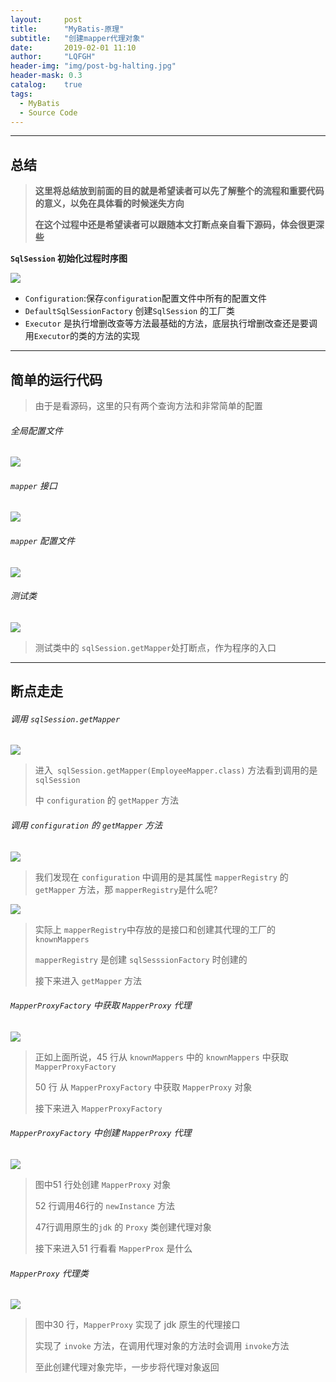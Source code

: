 ```yaml
---
layout:     post
title:      "MyBatis-原理"
subtitle:   "创建mapper代理对象"
date:       2019-02-01 11:10
author:     "LQFGH"
header-img: "img/post-bg-halting.jpg"
header-mask: 0.3
catalog:    true
tags:
  - MyBatis
  - Source Code
---
```


***


## 总结


> **这里将总结放到前面的目的就是希望读者可以先了解整个的流程和重要代码的意义，以免在具体看的时候迷失方向**
> 
> **在这个过程中还是希望读者可以跟随本文打断点亲自看下源码，体会很更深些**
> 

**`SqlSession` 初始化过程时序图**
  
  ![](/img/in-post/mybatis-mapper10.jpg)

* `Configuration`:保存`configuration`配置文件中所有的配置文件
* `DefaultSqlSessionFactory` 创建`SqlSession` 的工厂类
* `Executor` 是执行增删改查等方法最基础的方法，底层执行增删改查还是要调用`Executor`的类的方法的实现

***


## 简单的运行代码


> 由于是看源码，这里的只有两个查询方法和非常简单的配置


###### 全局配置文件

![](/img/in-post/mybatis-sqlsessionfactory7.jpg)

###### `mapper` 接口

![](/img/in-post/mybatis-sqlsessionfactory8.jpg)

###### `mapper` 配置文件

![](/img/in-post/mybatis-sqlsessionfactory9.jpg)

###### 测试类

![](/img/in-post/mybatis-mapper.jpg)

> 测试类中的 `sqlSession.getMapper`处打断点，作为程序的入口
> 

***

## 断点走走


###### 调用  `sqlSession.getMapper` 

![](/img/in-post/mybatis-mapper1.jpg)

> 进入` sqlSession.getMapper(EmployeeMapper.class)` 方法看到调用的是 `sqlSession`
> 
> 中 `configuration` 的 `getMapper` 方法
> 

###### 调用  `configuration` 的 `getMapper` 方法


![](/img/in-post/mybatis-mapper2.jpg)

> 我们发现在 `configuration` 中调用的是其属性 `mapperRegistry` 的 `getMapper`
> 方法，那 `mapperRegistry`是什么呢?
> 

![](/img/in-post/mybatis-mapper3.jpg)

> 实际上 `mapperRegistry`中存放的是接口和创建其代理的工厂的 `knownMappers`
> 
>   `mapperRegistry` 是创建 `sqlSesssionFactory` 时创建的
>  
> 接下来进入 `getMapper` 方法
> 

###### `MapperProxyFactory`  中获取 `MapperProxy` 代理

![](/img/in-post/mybatis-mapper4.jpg)

> 正如上面所说，45 行从 `knownMappers` 中的 `knownMappers` 中获取 `MapperProxyFactory`
>
>  50 行 从 `MapperProxyFactory` 中获取 `MapperProxy` 对象
>  
> 接下来进入 `MapperProxyFactory` 
> 


###### `MapperProxyFactory`  中创建 `MapperProxy` 代理

![](/img/in-post/mybatis-mapper5.jpg)


> 图中51 行处创建  `MapperProxy` 对象
> 
> 52 行调用46行的 `newInstance` 方法
> 
> 47行调用原生的`jdk` 的 `Proxy` 类创建代理对象
> 
> 接下来进入51 行看看 `MapperProx` 是什么
> 


###### `MapperProxy` 代理类


![](/img/in-post/mybatis-mapper6.jpg)

> 图中30 行，`MapperProxy` 实现了 jdk 原生的代理接口
> 
> 实现了 `invoke` 方法，在调用代理对象的方法时会调用 `invoke`方法
> 
> 至此创建代理对象完毕，一步步将代理对象返回
> 

